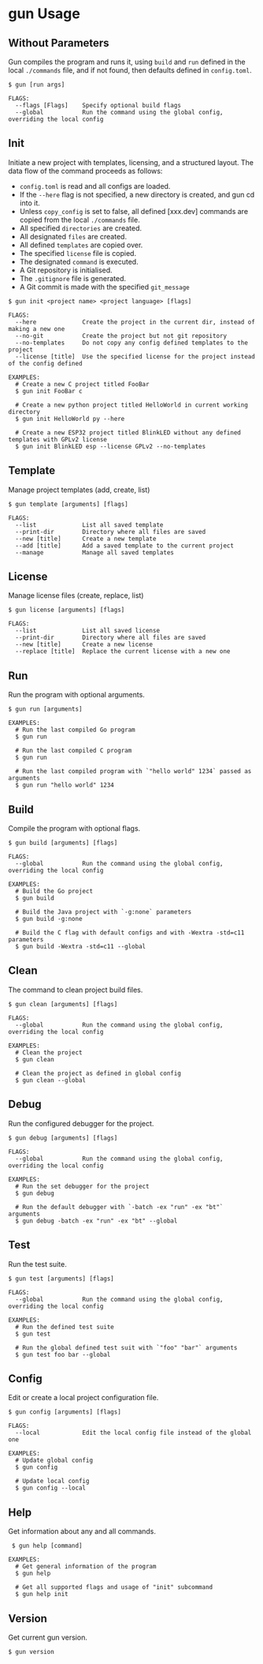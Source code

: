 # gun Usage

## Without Parameters
Gun compiles the program and runs it, using `build` and `run` defined in the local `./commands`
file, and if not found, then defaults defined in `config.toml`.
```console
$ gun [run args]

FLAGS:
  --flags [Flags]    Specify optional build flags
  --global           Run the command using the global config, overriding the local config
```

## Init
Initiate a new project with templates, licensing, and a structured layout. The data flow of the command proceeds as follows:
- `config.toml` is read and all configs are loaded.
- If the `--here` flag is not specified, a new directory is created, and gun cd into it.
- Unless `copy_config` is set to false, all defined [xxx.dev] commands are copied from the local `./commands` file.
- All specified `directories` are created.
- All designated `files` are created.
- All defined `templates` are copied over.
- The specified `license` file is copied.
- The designated `command` is executed.
- A Git repository is initialised.
- The `.gitignore` file is generated.
- A Git commit is made with the specified `git_message`
```console
$ gun init <project name> <project language> [flags]

FLAGS:
  --here             Create the project in the current dir, instead of making a new one
  --no-git           Create the project but not git repository
  --no-templates     Do not copy any config defined templates to the project
  --license [title]  Use the specified license for the project instead of the config defined

EXAMPLES:
  # Create a new C project titled FooBar
  $ gun init FooBar c

  # Create a new python project titled HelloWorld in current working directory
  $ gun init HelloWorld py --here

  # Create a new ESP32 project titled BlinkLED without any defined templates with GPLv2 license
  $ gun init BlinkLED esp --license GPLv2 --no-templates
```

## Template
Manage project templates (add, create, list)
```console
$ gun template [arguments] [flags]

FLAGS:
  --list             List all saved template
  --print-dir        Directory where all files are saved
  --new [title]      Create a new template
  --add [title]      Add a saved template to the current project
  --manage           Manage all saved templates
```

## License
Manage license files (create, replace, list)
```console
$ gun license [arguments] [flags]

FLAGS:
  --list             List all saved license
  --print-dir        Directory where all files are saved
  --new [title]      Create a new license
  --replace [title]  Replace the current license with a new one

```

## Run
Run the program with optional arguments.
```console
$ gun run [arguments]

EXAMPLES:
  # Run the last compiled Go program
  $ gun run

  # Run the last compiled C program
  $ gun run

  # Run the last compiled program with `"hello world" 1234` passed as arguments
  $ gun run "hello world" 1234
```

## Build
Compile the program with optional flags.
```console
$ gun build [arguments] [flags]

FLAGS:
  --global           Run the command using the global config, overriding the local config

EXAMPLES:
  # Build the Go project
  $ gun build

  # Build the Java project with `-g:none` parameters
  $ gun build -g:none

  # Build the C flag with default configs and with -Wextra -std=c11 parameters
  $ gun build -Wextra -std=c11 --global
```

## Clean
The command to clean project build files.
```console
$ gun clean [arguments] [flags]

FLAGS:
  --global           Run the command using the global config, overriding the local config

EXAMPLES:
  # Clean the project
  $ gun clean

  # Clean the project as defined in global config
  $ gun clean --global

```

## Debug
Run the configured debugger for the project.
```console
$ gun debug [arguments] [flags]

FLAGS:
  --global           Run the command using the global config, overriding the local config

EXAMPLES:
  # Run the set debugger for the project
  $ gun debug

  # Run the default debugger with `-batch -ex "run" -ex "bt"` arguments
  $ gun debug -batch -ex "run" -ex "bt" --global
```

## Test
Run the test suite.
```console
$ gun test [arguments] [flags]

FLAGS:
  --global           Run the command using the global config, overriding the local config

EXAMPLES:
  # Run the defined test suite
  $ gun test

  # Run the global defined test suit with `"foo" "bar"` arguments
  $ gun test foo bar --global
```

## Config
Edit or create a local project configuration file.
```console
$ gun config [arguments] [flags]

FLAGS:
  --local            Edit the local config file instead of the global one

EXAMPLES:
  # Update global config
  $ gun config

  # Update local config
  $ gun config --local
```

## Help
Get information about any and all commands.
```console
 $ gun help [command]

EXAMPLES:
  # Get general information of the program
  $ gun help

  # Get all supported flags and usage of "init" subcommand
  $ gun help init
```

## Version
Get current gun version.
```console
$ gun version
```

